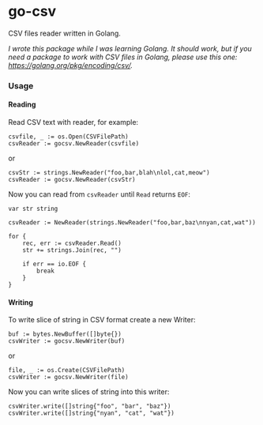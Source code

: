# go-csv
CSV files reader written in Golang.

_I wrote this package while I was learning Golang. It should work, but if you need a package to work with CSV files in Golang, please use this one: <https://golang.org/pkg/encoding/csv/>._

### Usage

#### Reading

Read CSV text with reader, for example:

```
csvfile, _ := os.Open(CSVFilePath)
csvReader := gocsv.NewReader(csvfile)
```

or 

```
csvStr := strings.NewReader("foo,bar,blah\nlol,cat,meow")
csvReader := gocsv.NewReader(csvStr)
```

Now you can read from `csvReader` until `Read` returns `EOF`:

```
var str string

csvReader := NewReader(strings.NewReader("foo,bar,baz\nnyan,cat,wat"))

for {
	rec, err := csvReader.Read()
	str += strings.Join(rec, "")

	if err == io.EOF {
		break
	}
}
```

#### Writing

To write slice of string in CSV format create a new Writer:

```
buf := bytes.NewBuffer([]byte{})
csvWriter := gocsv.NewWriter(buf)
```

or

```
file, _ := os.Create(CSVFilePath)
csvWriter := gocsv.NewWriter(file)
```

Now you can write slices of string into this writer:

```
csvWriter.write([]string{"foo", "bar", "baz"})
csvWriter.write([]string{"nyan", "cat", "wat"})

```
